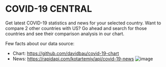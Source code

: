 # COVID-19 CENTRAL
Get latest COVID-19 statistics and news for your selected country.
Want to compare 2 other countries with US? Go ahead and search for those countries and see their comparison analysis in our chart.

Few facts about our data source:
- Chart: https://github.com/davidbau/covid-19-chart
- News: https://rapidapi.com/kotartemiy/api/covid-19-news
![image](https://user-images.githubusercontent.com/13324397/106221212-cc975c80-61a2-11eb-9caf-8fd64309942e.png)
